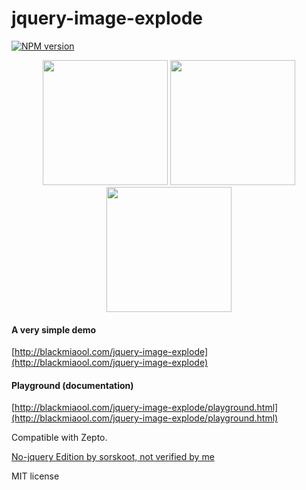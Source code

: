 # jquery-image-explode
[![NPM version][npm-image]][npm-url]

<p align="center">      
    <img width="200" src="http://blackmiaool.com/jquery-image-explode/preview/output1.gif">  
    <img width="200" src="http://blackmiaool.com/jquery-image-explode/preview/output2.gif">  
    <img width="200" src="http://blackmiaool.com/jquery-image-explode/preview/output0.gif">
</p>

#### A very simple demo
[http://blackmiaool.com/jquery-image-explode](http://blackmiaool.com/jquery-image-explode)
#### Playground (documentation)
[http://blackmiaool.com/jquery-image-explode/playground.html](http://blackmiaool.com/jquery-image-explode/playground.html)

Compatible with Zepto.

[No-jquery Edition by sorskoot, not verified by me](https://github.com/sorskoot/jquery-image-explode)

MIT license

[npm-url]: https://www.npmjs.com/package/jquery-image-explode
[npm-image]: https://img.shields.io/npm/v/jquery-image-explode.svg
